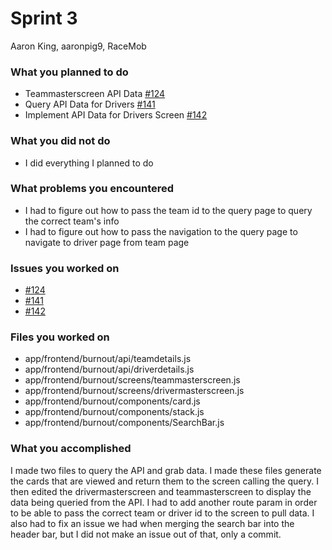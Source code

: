 # Sprint 3

Aaron King, aaronpig9, RaceMob

### What you planned to do

- Teammasterscreen API Data [#124](https://github.com/utk-cs340-fall23/RaceMob/issues/124)
- Query API Data for Drivers [#141](https://github.com/utk-cs340-fall23/RaceMob/issues/141)
- Implement API Data for Drivers Screen [#142](https://github.com/utk-cs340-fall23/RaceMob/issues/142)

### What you did not do

- I did everything I planned to do

### What problems you encountered

- I had to figure out how to pass the team id to the query page to query the 
correct team's info
- I had to figure out how to pass the navigation to the query page to navigate
to driver page from team page

### Issues you worked on

- [#124](https://github.com/utk-cs340-fall23/RaceMob/issues/124)
- [#141](https://github.com/utk-cs340-fall23/RaceMob/issues/141)
- [#142](https://github.com/utk-cs340-fall23/RaceMob/issues/142)

### Files you worked on

- app/frontend/burnout/api/teamdetails.js
- app/frontend/burnout/api/driverdetails.js
- app/frontend/burnout/screens/teammasterscreen.js
- app/frontend/burnout/screens/drivermasterscreen.js
- app/frontend/burnout/components/card.js
- app/frontend/burnout/components/stack.js
- app/frontend/burnout/components/SearchBar.js

### What you accomplished

I made two files to query the API and grab data. I made these files generate 
the cards that are viewed and return them to the screen calling the query. 
I then edited the drivermasterscreen and teammasterscreen to display the data 
being queried from the API. I had to add another route param in order to be 
able to pass the correct team or driver id to the screen to pull data. 
I also had to fix an issue we had when merging the search bar into the header 
bar, but I did not make an issue out of that, only a commit.